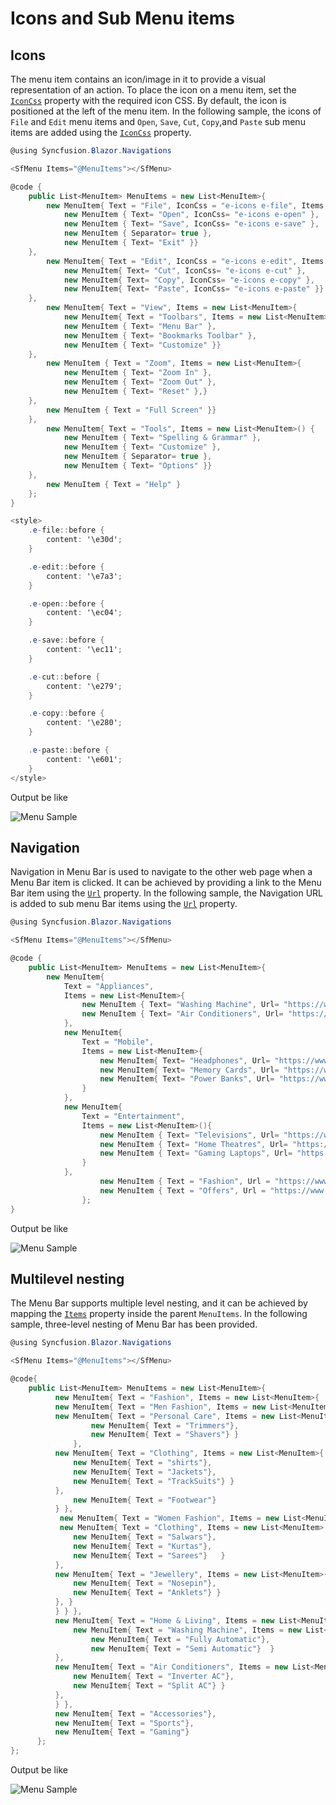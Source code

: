 # Icons and Sub Menu items

## Icons

The menu item contains an icon/image in it to provide a visual representation of an action.
To place the icon on a menu item, set the [`IconCss`](https://help.syncfusion.com/cr/blazor/Syncfusion.Blazor~Syncfusion.Blazor.Navigations.MenuItem~IconCss.html)
property with the required icon CSS. By default, the icon is positioned at the left of the
menu item. In the following sample, the icons of `File` and `Edit` menu items and `Open`,
`Save`, `Cut`, `Copy`,and `Paste` sub menu items are added using the [`IconCss`](https://help.syncfusion.com/cr/blazor/Syncfusion.Blazor~Syncfusion.Blazor.Navigations.MenuItem~IconCss.html) property.

```csharp
@using Syncfusion.Blazor.Navigations

<SfMenu Items="@MenuItems"></SfMenu>

@code {
    public List<MenuItem> MenuItems = new List<MenuItem>{
        new MenuItem{ Text = "File", IconCss = "e-icons e-file", Items = new List<MenuItem>{
            new MenuItem { Text= "Open", IconCss= "e-icons e-open" },
            new MenuItem { Text= "Save", IconCss= "e-icons e-save" },
            new MenuItem { Separator= true },
            new MenuItem { Text= "Exit" }}
    },
        new MenuItem{ Text = "Edit", IconCss = "e-icons e-edit", Items = new List<MenuItem>{
            new MenuItem{ Text= "Cut", IconCss= "e-icons e-cut" },
            new MenuItem{ Text= "Copy", IconCss= "e-icons e-copy" },
            new MenuItem{ Text= "Paste", IconCss= "e-icons e-paste" }}
    },
        new MenuItem{ Text = "View", Items = new List<MenuItem>{
            new MenuItem{ Text = "Toolbars", Items = new List<MenuItem>{
            new MenuItem { Text= "Menu Bar" },
            new MenuItem { Text= "Bookmarks Toolbar" },
            new MenuItem { Text= "Customize" }}
    },
        new MenuItem { Text = "Zoom", Items = new List<MenuItem>{
            new MenuItem { Text= "Zoom In" },
            new MenuItem { Text= "Zoom Out" },
            new MenuItem { Text= "Reset" },}
    },
        new MenuItem { Text = "Full Screen" }}
    },
        new MenuItem{ Text = "Tools", Items = new List<MenuItem>() {
            new MenuItem { Text= "Spelling & Grammar" },
            new MenuItem { Text= "Customize" },
            new MenuItem { Separator= true },
            new MenuItem { Text= "Options" }}
    },
        new MenuItem { Text = "Help" }
    };
}

<style>
    .e-file::before {
        content: '\e30d';
    }

    .e-edit::before {
        content: '\e7a3';
    }

    .e-open::before {
        content: '\ec04';
    }

    .e-save::before {
        content: '\ec11';
    }

    .e-cut::before {
        content: '\e279';
    }

    .e-copy::before {
        content: '\e280';
    }

    .e-paste::before {
        content: '\e601';
    }
</style>
```

Output be like

![Menu Sample](./images/icons.png)

## Navigation

Navigation in Menu Bar is used to navigate to the other web page when a Menu Bar item is clicked.
It can be achieved by providing a link to the Menu Bar item using the [`Url`](https://help.syncfusion.com/cr/blazor/Syncfusion.Blazor~Syncfusion.Blazor.Navigations.MenuItem~Url.html) property. In the following sample,
the Navigation URL is added to sub menu Bar items using the [`Url`](https://help.syncfusion.com/cr/blazor/Syncfusion.Blazor~Syncfusion.Blazor.Navigations.MenuItem~Url.html) property.

```csharp
@using Syncfusion.Blazor.Navigations

<SfMenu Items="@MenuItems"></SfMenu>

@code {
    public List<MenuItem> MenuItems = new List<MenuItem>{
        new MenuItem{
            Text = "Appliances",
            Items = new List<MenuItem>{
                new MenuItem { Text= "Washing Machine", Url= "https://www.google.com/search?q=washing+machine" },
                new MenuItem { Text= "Air Conditioners", Url= "https://www.google.com/search?q=air+conditioners"}}
            },
            new MenuItem{
                Text = "Mobile",
                Items = new List<MenuItem>{
                    new MenuItem{ Text= "Headphones", Url= "https://www.google.com/search?q=headphones" },
                    new MenuItem{ Text= "Memory Cards", Url= "https://www.google.com/search?q=memory+cards" },
                    new MenuItem{ Text= "Power Banks", Url= "https://www.google.com/search?q=power+banks" }
                }
            },
            new MenuItem{
                Text = "Entertainment",
                Items = new List<MenuItem>(){
                    new MenuItem { Text= "Televisions", Url= "https://www.google.com/search?q=televisions" },
                    new MenuItem { Text= "Home Theatres", Url= "https://www.google.com/search?q=home+theatres" },
                    new MenuItem { Text= "Gaming Laptops", Url= "https://www.google.com/search?q=gaming+laptops" }
                }
            },
                    new MenuItem { Text = "Fashion", Url = "https://www.google.com/search?q=fashion"},
                    new MenuItem { Text = "Offers", Url = "https://www.google.com/search?q=offers" }
                };
}
```

Output be like

![Menu Sample](./images/navigation.png)

## Multilevel nesting

The Menu Bar supports multiple level nesting, and it can be achieved by mapping the [`Items`](https://help.syncfusion.com/cr/blazor/Syncfusion.Blazor~Syncfusion.Blazor.Navigations.MenuItem~Items.html)
property inside the parent `MenuItems`.
In the following sample, three-level nesting of Menu Bar has been provided.

```csharp
@using Syncfusion.Blazor.Navigations

<SfMenu Items="@MenuItems"></SfMenu>

@code{
    public List<MenuItem> MenuItems = new List<MenuItem>{
          new MenuItem{ Text = "Fashion", Items = new List<MenuItem>{
          new MenuItem{ Text = "Men Fashion", Items = new List<MenuItem>{
          new MenuItem{ Text = "Personal Care", Items = new List<MenuItem>{
                  new MenuItem{ Text = "Trimmers"},
                  new MenuItem{ Text = "Shavers"} }
              },
          new MenuItem{ Text = "Clothing", Items = new List<MenuItem>{
              new MenuItem{ Text = "shirts"},
              new MenuItem{ Text = "Jackets"},
              new MenuItem{ Text = "TrackSuits"} }
          },
              new MenuItem{ Text = "Footwear"}
          } },
           new MenuItem{ Text = "Women Fashion", Items = new List<MenuItem>{
           new MenuItem{ Text = "Clothing", Items = new List<MenuItem> {
              new MenuItem{ Text = "Salwars"},
              new MenuItem{ Text = "Kurtas"},
              new MenuItem{ Text = "Sarees"}   }
          },
          new MenuItem{ Text = "Jewellery", Items = new List<MenuItem>{
              new MenuItem{ Text = "Nosepin"},
              new MenuItem{ Text = "Anklets"} }
          }, }
          } } },
          new MenuItem{ Text = "Home & Living", Items = new List<MenuItem>{
              new MenuItem{ Text = "Washing Machine", Items = new List<MenuItem>{
                  new MenuItem{ Text = "Fully Automatic"},
                  new MenuItem{ Text = "Semi Automatic"}  }
          },
          new MenuItem{ Text = "Air Conditioners", Items = new List<MenuItem>{
              new MenuItem{ Text = "Inverter AC"},
              new MenuItem{ Text = "Split AC"} }
          },
          } },
          new MenuItem{ Text = "Accessories"},
          new MenuItem{ Text = "Sports"},
          new MenuItem{ Text = "Gaming"}
      };
};
```

Output be like

![Menu Sample](./images/multilevel.png)